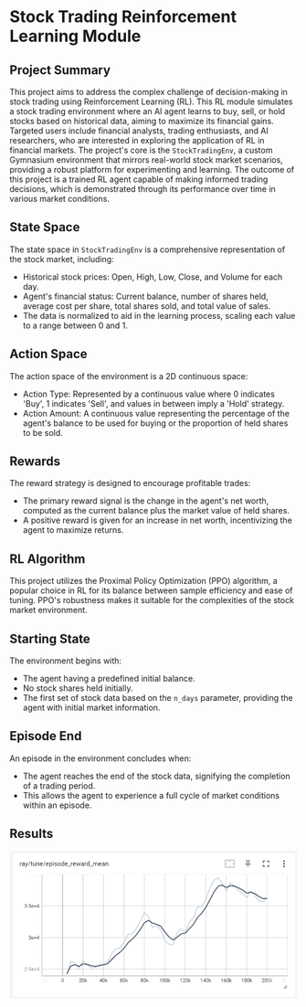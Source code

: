 
# Stock Trading Reinforcement Learning Module
## Project Summary
<!--This project aims to develop a Reinforcement Learning module for stock trading simulation. The `StockTradingEnv` environment simulates a stock market where an agent can buy, sell, or hold stocks based on historical stock data. This module is beneficial for researchers and enthusiasts who want to experiment with RL in financial markets. The learning results will showcase how the agent learns to make trading decisions to maximize its net worth over time.-->

This project aims to address the complex challenge of decision-making in stock trading using Reinforcement Learning (RL). This RL module simulates a stock trading environment where an AI agent learns to buy, sell, or hold stocks based on historical data, aiming to maximize its financial gains. Targeted users include financial analysts, trading enthusiasts, and AI researchers, who are interested in exploring the application of RL in financial markets. The project's core is the `StockTradingEnv`, a custom Gymnasium environment that mirrors real-world stock market scenarios, providing a robust platform for experimenting and learning. The outcome of this project is a trained RL agent capable of making informed trading decisions, which is demonstrated through its performance over time in various market conditions.

## State Space
The state space in `StockTradingEnv` is a comprehensive representation of the stock market, including:
- Historical stock prices: Open, High, Low, Close, and Volume for each day.
- Agent's financial status: Current balance, number of shares held, average cost per share, total shares sold, and total value of sales.
- The data is normalized to aid in the learning process, scaling each value to a range between 0 and 1.

## Action Space
The action space of the environment is a 2D continuous space:
- Action Type: Represented by a continuous value where 0 indicates 'Buy', 1 indicates 'Sell', and values in between imply a 'Hold' strategy.
- Action Amount: A continuous value representing the percentage of the agent's balance to be used for buying or the proportion of held shares to be sold.

## Rewards
The reward strategy is designed to encourage profitable trades:
- The primary reward signal is the change in the agent's net worth, computed as the current balance plus the market value of held shares.
- A positive reward is given for an increase in net worth, incentivizing the agent to maximize returns.

## RL Algorithm 
This project utilizes the Proximal Policy Optimization (PPO) algorithm, a popular choice in RL for its balance between sample efficiency and ease of tuning. PPO's robustness makes it suitable for the complexities of the stock market environment.

## Starting State
The environment begins with:
- The agent having a predefined initial balance.
- No stock shares held initially.
- The first set of stock data based on the `n_days` parameter, providing the agent with initial market information.

## Episode End
An episode in the environment concludes when:
- The agent reaches the end of the stock data, signifying the completion of a trading period.
- This allows the agent to experience a full cycle of market conditions within an episode.

## Results
![Reward Mean](images/reward_mean.PNG)